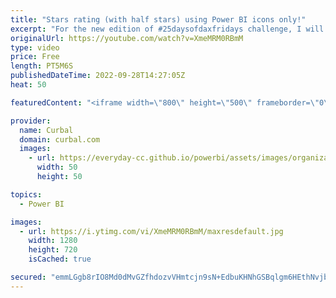 ```yaml
---
title: "Stars rating (with half stars) using Power BI icons only!"
excerpt: "For the new edition of #25daysofdaxfridays challenge, I will be using a rating visualization to measure how hard you think the DAX questions are and I am going to show you here how I did it :)  I will be live on Friday to explain the challenge: https://youtu.be/wiczD--H-VM  Here you can download all"
originalUrl: https://youtube.com/watch?v=XmeMRM0RBmM
type: video
price: Free
length: PT5M6S
publishedDateTime: 2022-09-28T14:27:05Z
heat: 50

featuredContent: "<iframe width=\"800\" height=\"500\" frameborder=\"0\" src=\"https://www.youtube.com/embed/XmeMRM0RBmM\" allow=\"accelerometer; autoplay; encrypted-media; gyroscope; picture-in-picture\" allowfullscreen></iframe>"

provider:
  name: Curbal
  domain: curbal.com
  images:
    - url: https://everyday-cc.github.io/powerbi/assets/images/organizations/curbal.com-50x50.jpg
      width: 50
      height: 50

topics:
  - Power BI

images:
  - url: https://i.ytimg.com/vi/XmeMRM0RBmM/maxresdefault.jpg
    width: 1280
    height: 720
    isCached: true

secured: "emmLGgb8rIO8Md0dMvGZfhdozvVHmtcjn9sN+EdbuKHNhGSBqlgm6HEthNvjb3Wmupved2xvCu9nGw/s5TXwu4SVSuPQH6rzuIbq4GhSfCD8ZbRdWWtqHeoRCpZyS57UbwmnixCGBrS7CZwnwg6rpROyPavEpVspega4KniqQEDVWDe+BybCkXPgyFplgBw+zvoJTjqzpr8OBiOepYe0QzV2o1yvb+2IJHsWxs4OiDVlndvK1oj8ka5Spz1a3BefAvxqIxhCYWXnCPKtj43g2VjcOYSKdBN2TnGkI5mwkKxo74IXDYiJF4z9LpeqnZetqWkYR6fqdBaNm25qouDURQFfUQafX45OO73bhptAF95Chq43HmDAdWr5T+T12ekmcXdTwVtzLR2tRGi8gd834cgvF0l7m1VgDNegT9nOmnY=;ifPb6dowPuPJC8pw8gSqtw=="
---
```


